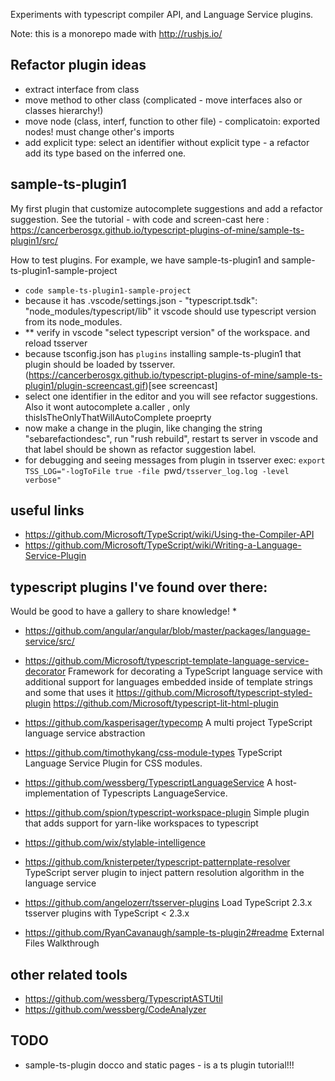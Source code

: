 Experiments with typescript compiler API, and Language Service plugins.

Note: this is a monorepo made with http://rushjs.io/

## Refactor plugin ideas

 * extract interface from class
 * move method to other class (complicated - move interfaces also or classes hierarchy!)
 * move node (class, interf, function to other file) - complicatoin: exported nodes! must change other's imports
 * add explicit type: select an identifier without explicit type - a refactor add its type based on the inferred one.

## sample-ts-plugin1

My first plugin that customize autocomplete suggestions and add a refactor suggestion. See the tutorial - with code and screen-cast here : 
https://cancerberosgx.github.io/typescript-plugins-of-mine/sample-ts-plugin1/src/

How to test plugins. For example, we have sample-ts-plugin1 and sample-ts-plugin1-sample-project

* `code sample-ts-plugin1-sample-project`
* because it has .vscode/settings.json -  "typescript.tsdk": "node_modules/typescript/lib"  it vscode should use typescript version from its node_modules. 
* ** verify in vscode "select typescript version" of the workspace. and reload tsserver
* because tsconfig.json has `plugins` installing sample-ts-plugin1 that plugin should be loaded by tsserver. 
(https://cancerberosgx.github.io/typescript-plugins-of-mine/sample-ts-plugin1/plugin-screencast.gif)[see screencast]
* select one identifier in the editor and you will see refactor suggestions. Also it wont autocomplete a.caller , only thisIsTheOnlyThatWillAutoComplete proeprty
* now make a change in the plugin, like changing the string "sebarefactiondesc", run "rush rebuild", restart ts server in vscode and that label should be shown as refactor suggestion label. 
* for debugging and seeing messages from plugin in tsserver exec: 
 `export TSS_LOG="-logToFile true -file `pwd`/tsserver_log.log -level verbose"`


## useful links
 * https://github.com/Microsoft/TypeScript/wiki/Using-the-Compiler-API
 * https://github.com/Microsoft/TypeScript/wiki/Writing-a-Language-Service-Plugin


## typescript plugins I've found over there:

Would be good to have a gallery to share knowledge!
 * 
 * https://github.com/angular/angular/blob/master/packages/language-service/src/
 * https://github.com/Microsoft/typescript-template-language-service-decorator Framework for decorating a TypeScript language service with additional support for languages embedded inside of template strings  and some that uses it https://github.com/Microsoft/typescript-styled-plugin  https://github.com/Microsoft/typescript-lit-html-plugin
 * https://github.com/kasperisager/typecomp  A multi project TypeScript language service abstraction
 * https://github.com/timothykang/css-module-types TypeScript Language Service Plugin for CSS modules.
 * https://github.com/wessberg/TypescriptLanguageService  A host-implementation of Typescripts LanguageService.
 * https://github.com/spion/typescript-workspace-plugin Simple plugin that adds support for yarn-like workspaces to typescript
 * https://github.com/wix/stylable-intelligence

 * https://github.com/knisterpeter/typescript-patternplate-resolver  TypeScript server plugin to inject pattern resolution algorithm in the language service
 * https://github.com/angelozerr/tsserver-plugins Load TypeScript 2.3.x tsserver plugins with TypeScript < 2.3.x
 * https://github.com/RyanCavanaugh/sample-ts-plugin2#readme External Files Walkthrough


## other related tools 

 * https://github.com/wessberg/TypescriptASTUtil
 * https://github.com/wessberg/CodeAnalyzer

 
## TODO

 * sample-ts-plugin docco and static pages - is a ts plugin tutorial!!!